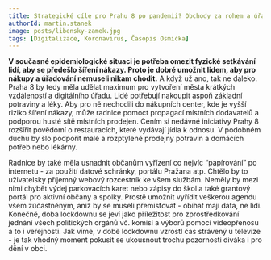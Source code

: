 ```yaml
---
title: Strategické cíle pro Prahu 8 po pandemii? Obchody za rohem a úřad na internetu
authorId: martin.stanek
image: posts/libensky-zamek.jpg
tags: [Digitalizace, Koronavirus, Časopis Osmička]
---
```


**V současné epidemiologické situaci je potřeba omezit fyzické setkávání lidí, aby se předešlo šíření nákazy. Proto je dobré umožnit lidem, aby pro nákupy a úřadování nemuseli nikam chodit.** A když už ano, tak ne daleko. Praha 8 by tedy měla udělat maximum pro vytvoření města krátkých vzdáleností a digitálního úřadu.
Lidé potřebují nakoupit aspoň základní potraviny a léky. Aby pro ně nechodili do nákupních center, kde je vyšší riziko šíření nákazy, může radnice pomoct propagací místních dodavatelů a podporou husté sítě místních prodejen. Cením si nedávné iniciativy Prahy 8 rozšířit povědomí o restauracích, které vydávají jídla k odnosu. V podobném duchu by šlo podpořit malé a rozptýlené prodejny potravin a domácích potřeb nebo lékárny.

Radnice by také měla usnadnit občanům vyřízení co nejvíc “papírování” po internetu - za použití datové schránky, portálu Pražana atp. Chtělo by to uživatelsky příjemný webový rozcestník ke všem službám. Neměly by mezi nimi chybět výdej parkovacích karet nebo zápisy do škol a také grantový portál pro aktivní občany a spolky. Prostě umožnit vyřídit veškerou agendu všem zúčastněným, aniž by se museli přemisťovat - obíhat mají data, ne lidi.
Konečně, doba lockdownu se jeví jako příležitost pro zprostředkování jednání všech politických orgánů vč. komisí a výborů pomocí videopřenosu a to i veřejnosti. Jak víme, v době lockdownu vzrostl čas strávený u televize - je tak vhodný moment pokusit se ukousnout trochu pozornosti diváka i pro dění v obci.
